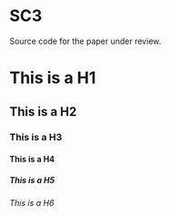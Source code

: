 # SC3

Source code for the paper under review.



# This is a H1
## This is a H2
### This is a H3
#### This is a H4
##### This is a H5
###### This is a H6
